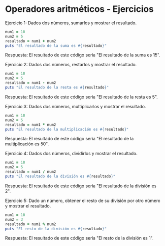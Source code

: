 # Operadores aritméticos - Ejercicios

Ejercicio 1: Dados dos números, sumarlos y mostrar el resultado.

```ruby
num1 = 10
num2 = 5
resultado = num1 + num2
puts "El resultado de la suma es #{resultado}"
```

Respuesta: El resultado de este código sería "El resultado de la suma es 15".

Ejercicio 2: Dados dos números, restarlos y mostrar el resultado.

```ruby
num1 = 10
num2 = 5
resultado = num1 - num2
puts "El resultado de la resta es #{resultado}"
```

Respuesta: El resultado de este código sería "El resultado de la resta es 5".

Ejercicio 3: Dados dos números, multiplicarlos y mostrar el resultado.

```ruby
num1 = 10
num2 = 5
resultado = num1 * num2
puts "El resultado de la multiplicación es #{resultado}"
```

Respuesta: El resultado de este código sería "El resultado de la multiplicación es 50".

Ejercicio 4: Dados dos números, dividirlos y mostrar el resultado.

```ruby
num1 = 10
num2 = 5
resultado = num1 / num2
puts "El resultado de la división es #{resultado}"
```

Respuesta: El resultado de este código sería "El resultado de la división es 2".

Ejercicio 5: Dado un número, obtener el resto de su división por otro número y mostrar el resultado.

```ruby
num1 = 10
num2 = 3
resultado = num1 % num2
puts "El resto de la división es #{resultado}"
```

Respuesta: El resultado de este código sería "El resto de la división es 1".